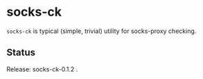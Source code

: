socks-ck
=======

``socks-ck`` is typical (simple, trivial) utility for socks-proxy checking.


Status
------

Release: socks-ck-0.1.2 .
